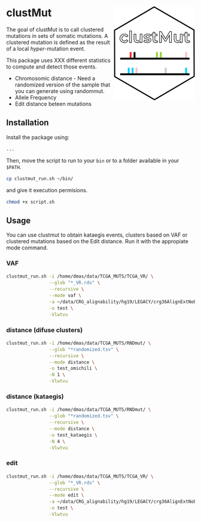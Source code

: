 clustMut <img src="clustmut_logo.png" align="right" />
========================================================

The goal of clustMut is to call clustered mutations in sets of somatic mutations.
A clustered mutation is defined as the result of a local _hyper_-mutation event.

This package uses XXX different statistics to compute and detect those events.

* Chromosomic distance - Need a randomized version of the sample that you can generate using randommut.
* Allele Frequency
* Edit distance beteen mutations

## Installation

Install the package using:

```bash
...
```

Then, move the script to run to your `bin` or to a folder available in your `$PATH`.

```bash
cp clustmut_run.sh ~/bin/
```

and give it execution permisions.

```bash
chmod +x script.sh
```

## Usage

You can use clustmut to obtain kataegis events, clusters based on VAF or clustered mutations based on the Edit distance.
Run it with the appropiate mode command.

### VAF

```bash
clustmut_run.sh -i /home/dmas/data/TCGA_MUTS/TCGA_VR/ \
                --glob "*_VR.rds" \
                --recursive \
                --mode vaf \
                -a ~/data/CRG_alignability/hg19/LEGACY/crg36AlignExtNoBlackRmvsh19_RngMask_savedInt\=TRUE.bed \
                -o test \
                -Vlwtvu
```

### distance (difuse clusters)

```bash
clustmut_run.sh -i /home/dmas/data/TCGA_MUTS/RNDmut/ \
                --glob "*randomized.tsv" \
                --recursive \
                --mode distance \
                -o test_omichili \
                -N 1 \
                -Vlwtvu
```

### distance (kataegis)

```bash
clustmut_run.sh -i /home/dmas/data/TCGA_MUTS/RNDmut/ \
                --glob "*randomized.tsv" \
                --recursive \
                --mode distance \
                -o test_kataegis \
                -N 4 \
                -Vlwtvu
```

### edit

```bash
clustmut_run.sh -i /home/dmas/data/TCGA_MUTS/TCGA_VR/ \
                --glob "*_VR.rds" \
                --recursive \
                --mode edit \
                -a ~/data/CRG_alignability/hg19/LEGACY/crg36AlignExtNoBlackRmvsh19_RngMask_savedInt\=TRUE.bed \
                -o test \
                -Vlwtvu
```
